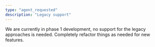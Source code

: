 ```yaml
---
type: "agent_requested"
description: "Legacy support"
---
```

We are currently in phase 1 development, no support for the legacy approaches is needed. Completely refactor things as needed for new features.